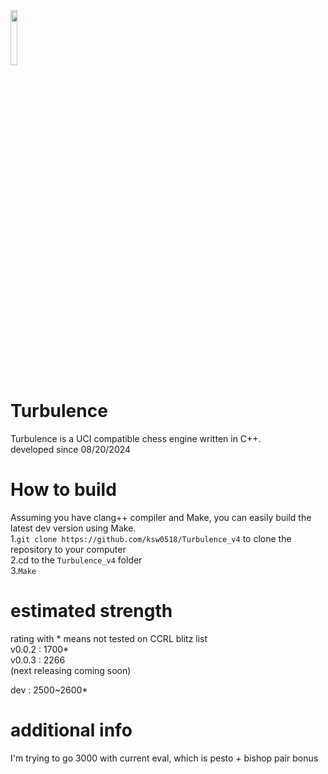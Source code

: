 <img src="https://github.com/ksw0518/Turbulence_v4/blob/master/Turbulence_v4/Turbulence.png" width=15% height=15%>

# Turbulence
Turbulence is a UCI compatible chess engine written in C++.   
developed since 08/20/2024   

# How to build
Assuming you have clang++ compiler and Make, you can easily build the latest dev version using Make.    
1.```git clone https://github.com/ksw0518/Turbulence_v4``` to clone the repository to your computer    
2.cd to the ```Turbulence_v4``` folder    
3.```Make```

# estimated strength
rating with * means not tested on CCRL blitz list    
v0.0.2 : 1700*    
v0.0.3 : 2266    
(next releasing coming soon)    
>>>>>>>>>>>>>>>>>>>>>>>>>>>
dev    : 2500~2600*    

# additional info
I'm trying to go 3000 with current eval, which is pesto + bishop pair bonus
